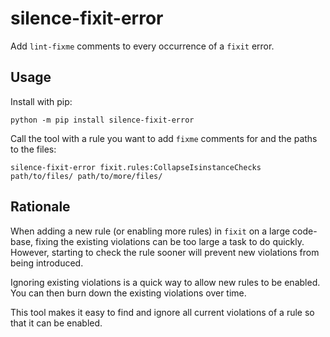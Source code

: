 # silence-fixit-error

Add `lint-fixme` comments to every occurrence of a `fixit` error.

## Usage

Install with pip:

```shell
python -m pip install silence-fixit-error
```

Call the tool with a rule you want to add `fixme` comments for and the paths to
the files:

```shell
silence-fixit-error fixit.rules:CollapseIsinstanceChecks path/to/files/ path/to/more/files/
```

## Rationale

When adding a new rule (or enabling more rules) in `fixit` on a large code-base,
fixing the existing violations can be too large a task to do quickly. However,
starting to check the rule sooner will prevent new violations from being
introduced.

Ignoring existing violations is a quick way to allow new rules to be enabled.
You can then burn down the existing violations over time.

This tool makes it easy to find and ignore all current violations of a rule so
that it can be enabled.
